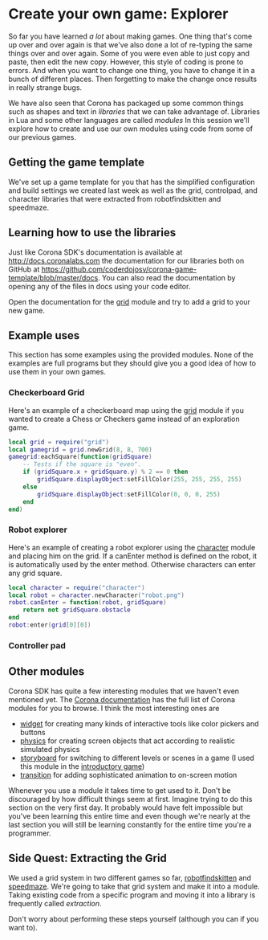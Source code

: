 # Create your own game: Explorer

So far you have learned *a lot* about making games. One thing that's come up
over and over again is that we've also done a lot of re-typing the same things
over and over again. Some of you were even able to just copy and paste, then
edit the new copy. However, this style of coding is prone to errors. And when
you want to change one thing, you have to change it in a bunch of different
places. Then forgetting to make the change once results in really strange bugs.

We have also seen that Corona has packaged up some common things such as shapes
and text in *libraries* that we can take advantage of. Libraries in Lua and some
other languages are called *modules* In this session we'll explore how to create
and use our own modules using code from some of our previous games.

## Getting the game template

We've set up a game template for you that has the simplified configuration and
build settings we created last week as well as the grid, controlpad, and
character libraries that were extracted from robotfindskitten and speedmaze.

## Learning how to use the libraries

Just like Corona SDK's documentation is available at
<http://docs.coronalabs.com> the documentation for our libraries both on GitHub
at <https://github.com/coderdojosv/corona-game-template/blob/master/docs>. You
can also read the documentation by opening any of the files in docs using your
code editor.

Open the documentation for the [grid][] module and try to add a grid to your
new game.

## Example uses

This section has some examples using the provided modules. None of the examples
are full programs but they should give you a good idea of how to use them in
your own games.

### Checkerboard Grid

Here's an example of a checkerboard map using the [grid][] module if you wanted
to create a Chess or Checkers game instead of an exploration game.

```lua
local grid = require("grid")
local gamegrid = grid.newGrid(8, 8, 700)
gamegrid:eachSquare(function(gridSquare)
	-- Tests if the square is "even".
	if (gridSquare.x + gridSquare.y) % 2 == 0 then
		gridSquare.displayObject:setFillColor(255, 255, 255, 255)
	else
		gridSquare.displayObject:setFillColor(0, 0, 0, 255)
	end
end)
```

### Robot explorer

Here's an example of creating a robot explorer using the [character][] module
and placing him on the grid. If a canEnter method is defined on the robot, it is
automatically used by the enter method. Otherwise characters can enter any grid
square.

```lua
local character = require("character")
local robot = character.newCharacter("robot.png")
robot.canEnter = function(robot, gridSquare)
	return not gridSquare.obstacle
end
robot:enter(grid[0][0])
```

### Controller pad

## Other modules

Corona SDK has quite a few interesting modules that we haven't even mentioned
yet. The [Corona documentation](http://docs.coronalabs.com) has the full list of
Corona modules for you to browse. I think the most interesting ones are

* [widget][] for creating many kinds of interactive tools like color pickers and buttons
* [physics][] for creating screen objects that act according to realistic
	simulated physics
* [storyboard][] for switching to different levels or scenes in a game (I used this module in the [introductory game][introgame])
* [transition][] for adding sophisticated animation to on-screen motion

[widget]: http://docs.coronalabs.com/api/library/widget/index.html
[physics]: http://docs.coronalabs.com/api/library/physics/index.html
[storyboard]: http://docs.coronalabs.com/api/library/storyboard/index.html
[sprite]: http://docs.coronalabs.com/api/library/sprite/index.html
[transition]: http://docs.coronalabs.com/api/library/transition/index.html

Whenever you use a module it takes time to get used to it. Don't be discouraged
by how difficult things seem at first. Imagine trying to do this section on the
very first day. It probably would have felt impossible but you've been learning
this entire time and even though we're nearly at the last section you will still
be learning constantly for the entire time you're a programmer.

[introgame]: https://github.com/nuclearsandwich/hello-corona

## Side Quest: Extracting the Grid

We used a grid system in two different games so far, [robotfindskitten][rfk] and
[speedmaze][speedmaze]. We're going to take that grid system and make it into a
module. Taking existing code from a specific program and moving it into a
library is frequently called *extraction*.

[rfk]: https://github.com/nuclearsandwich/robotfindskitten-corona
[speedmaze]: https://github.com/nuclearsandwich/speedmaze-corona

Don't worry about performing these steps yourself (although you can if you want
to).

[grid]: https://github.com/coderdojosv/corona-game-template/blob/master/docs/grid.md
[character]: https://github.com/coderdojosv/corona-game-template/blob/master/docs/character.md
[controlpad]: https://github.com/coderdojosv/corona-game-template/blob/master/docs/controlpad.md
